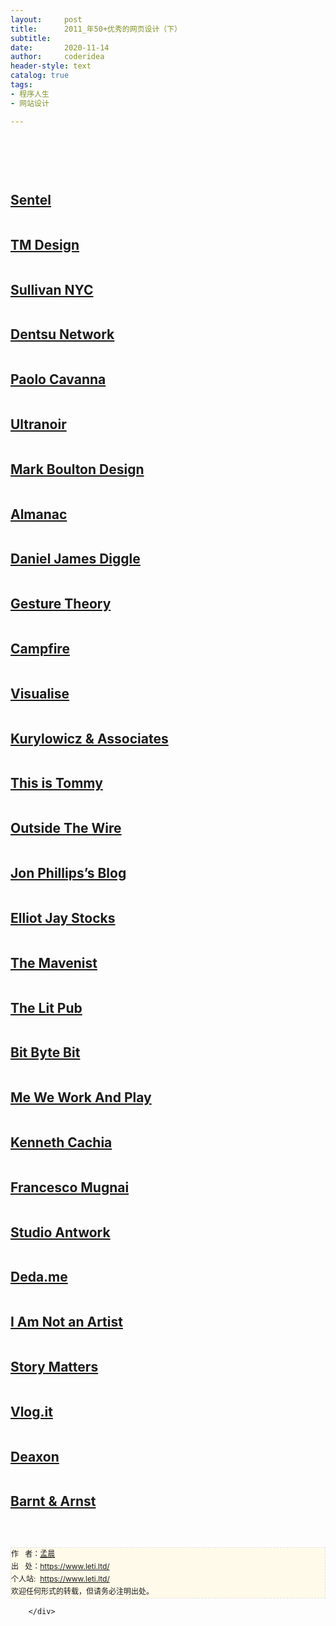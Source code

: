 ```yaml
---
layout:     post
title:      2011_年50+优秀的网页设计（下）
subtitle:   
date:       2020-11-14
author:     coderidea
header-style: text
catalog: true
tags:
- 程序人生
- 网站设计

--- 
```

<div class="postBody">
			<div id="cnblogs_post_body" class="blogpost-body"><p> </p>
<p> </p>
<p><a href="http://www.imaginista.ca/"><img src="http://speckyboy.com/wp-content/uploads/2011/12/topwebdesign19.jpg" alt="" /></a></p>
<h2><a href="http://sentel.co/">Sentel</a></h2>
<p><a href="http://sentel.co/"><img src="http://speckyboy.com/wp-content/uploads/2011/12/topwebdesign20.jpg" alt="" /></a></p>
<h2><a href="http://www.tmdesign.sk/">TM Design</a></h2>
<p><a href="http://www.tmdesign.sk/"><img src="http://speckyboy.com/wp-content/uploads/2011/12/topwebdesign21.jpg" alt="" /></a></p>
<h2><a href="http://www.sullivannyc.com/">Sullivan NYC</a></h2>
<p><a href="http://www.sullivannyc.com/"><img src="http://speckyboy.com/wp-content/uploads/2011/12/topwebdesign23.jpg" alt="" /></a></p>
<h2><a href="http://dentsunetwork.com/#/today">Dentsu Network</a></h2>
<p><a href="http://dentsunetwork.com/#/today"><img src="http://speckyboy.com/wp-content/uploads/2011/12/topwebdesign24.jpg" alt="" /></a></p>
<h2><a href="http://www.paolocavanna.it/">Paolo Cavanna</a></h2>
<p><a href="http://www.paolocavanna.it/"><img src="http://speckyboy.com/wp-content/uploads/2011/12/topwebdesign25.jpg" alt="" /></a></p>
<h2><a href="http://ultranoir.com/en/#!/home/">Ultranoir</a></h2>
<p><a href="http://ultranoir.com/en/#!/home/"><img src="http://speckyboy.com/wp-content/uploads/2011/12/topwebdesign26.jpg" alt="" /></a></p>
<h2><a href="http://www.markboultondesign.com/">Mark Boulton Design</a></h2>
<p><a href="http://www.markboultondesign.com/"><img src="http://speckyboy.com/wp-content/uploads/2011/12/topwebdesign27.jpg" alt="" /></a></p>
<h2><a href="http://www.brandalmanac.com/">Almanac</a></h2>
<p><a href="http://www.brandalmanac.com/"><img src="http://speckyboy.com/wp-content/uploads/2011/12/topwebdesign28.jpg" alt="" /></a></p>
<h2><a href="http://www.danieldiggle.com/">Daniel James Diggle</a></h2>
<p><a href="http://www.danieldiggle.com/"><img src="http://speckyboy.com/wp-content/uploads/2011/12/topwebdesign29.jpg" alt="" /></a></p>
<h2><a href="http://www.gesturetheory.com/">Gesture Theory</a></h2>
<p><a href="http://www.gesturetheory.com/"><img src="http://speckyboy.com/wp-content/uploads/2011/12/topwebdesign30.jpg" alt="" /></a></p>
<h2><a href="http://campfirenyc.com/">Campfire</a></h2>
<p><a href="http://campfirenyc.com/"><img src="http://speckyboy.com/wp-content/uploads/2011/12/topwebdesign31.jpg" alt="" /></a></p>
<h2><a href="http://visualise.ca/">Visualise</a></h2>
<p><a href="http://visualise.ca/"><img src="http://speckyboy.com/wp-content/uploads/2011/12/topwebdesign32.jpg" alt="" /></a></p>
<h2><a href="http://www.apaka.com.pl/#/projekty/case-studies/">Kurylowicz &amp; Associates</a></h2>
<p><a href="http://www.apaka.com.pl/#/projekty/case-studies/"><img src="http://speckyboy.com/wp-content/uploads/2011/12/topwebdesign33.jpg" alt="" /></a></p>
<h2><a href="http://www.thisistommy.com/">This is Tommy</a></h2>
<p><a href="http://www.thisistommy.com/"><img src="http://speckyboy.com/wp-content/uploads/2011/12/topwebdesign34.jpg" alt="" /></a></p>
<h2><a href="http://www.outsidethewirellc.com/">Outside The Wire</a></h2>
<p><a href="http://www.outsidethewirellc.com/"><img src="http://speckyboy.com/wp-content/uploads/2011/12/topwebdesign35.jpg" alt="" /></a></p>
<h2><a href="http://blog.jonphillips.ca/">Jon Phillips’s Blog</a></h2>
<p><a href="http://blog.jonphillips.ca/"><img src="http://speckyboy.com/wp-content/uploads/2011/12/topwebdesign36.jpg" alt="" /></a></p>
<h2><a href="http://elliotjaystocks.com/">Elliot Jay Stocks</a></h2>
<p><a href="http://elliotjaystocks.com/"><img src="http://speckyboy.com/wp-content/uploads/2011/12/topwebdesign37.jpg" alt="" /></a></p>
<h2><a href="http://www.themavenist.org/02-cartoons-forkedreality/index.html">The Mavenist</a></h2>
<p><a href="http://www.themavenist.org/02-cartoons-forkedreality/index.html"><img src="http://speckyboy.com/wp-content/uploads/2011/12/topwebdesign38.jpg" alt="" /></a></p>
<h2><a href="http://thelitpub.com/">The Lit Pub</a></h2>
<p><a href="http://thelitpub.com/"><img src="http://speckyboy.com/wp-content/uploads/2011/12/topwebdesign39.jpg" alt="" /></a></p>
<h2><a href="http://www.bitbytebit.co.uk/">Bit Byte Bit</a></h2>
<p><a href="http://www.bitbytebit.co.uk/"><img src="http://speckyboy.com/wp-content/uploads/2011/12/topwebdesign40.jpg" alt="" /></a></p>
<h2><a href="http://www.me-we.be/">Me We Work And Play</a></h2>
<p><a href="http://www.me-we.be/"><img src="http://speckyboy.com/wp-content/uploads/2011/12/topwebdesign41.jpg" alt="" /></a></p>
<h2><a href="http://kennethcachia.com/#home">Kenneth Cachia</a></h2>
<p><a href="http://kennethcachia.com/#home"><img src="http://speckyboy.com/wp-content/uploads/2011/12/topwebdesign42.jpg" alt="" /></a></p>
<h2><a href="http://www.francescomugnai.com/">Francesco Mugnai</a></h2>
<p><a href="http://www.francescomugnai.com/"><img src="http://speckyboy.com/wp-content/uploads/2011/12/topwebdesign43.jpg" alt="" /></a></p>
<h2><a href="http://studioantwork.com/">Studio Antwork</a></h2>
<p><a href="http://studioantwork.com/"><img src="http://speckyboy.com/wp-content/uploads/2011/12/topwebdesign44.jpg" alt="" /></a></p>
<h2><a href="http://deda.me/">Deda.me</a></h2>
<p><a href="http://deda.me/"><img src="http://speckyboy.com/wp-content/uploads/2011/12/topwebdesign45.jpg" alt="" /></a></p>
<h2><a href="http://www.iamnotanartist.org/index.php">I Am Not an Artist</a></h2>
<p><a href="http://www.iamnotanartist.org/index.php"><img src="http://speckyboy.com/wp-content/uploads/2011/12/topwebdesign46.jpg" alt="" /></a></p>
<h2><a href="http://storymatters.com/showcase/grand-things">Story Matters</a></h2>
<p><a href="http://storymatters.com/showcase/grand-things"><img src="http://speckyboy.com/wp-content/uploads/2011/12/topwebdesign47.jpg" alt="" /></a></p>
<h2><a href="http://vlog.it/">Vlog.it</a></h2>
<p><a href="http://vlog.it/"><img src="http://speckyboy.com/wp-content/uploads/2011/12/topwebdesign48.jpg" alt="" /></a></p>
<h2><a href="http://deaxon.com/">Deaxon</a></h2>
<p><a href="http://deaxon.com/"><img src="http://speckyboy.com/wp-content/uploads/2011/12/topwebdesign49.jpg" alt="" /></a></p>
<h2><a href="http://www.barntarnst.com/?p=cases">Barnt &amp; Arnst</a></h2>
<p><a href="http://www.barntarnst.com/?p=cases"><img src="http://speckyboy.com/wp-content/uploads/2011/12/topwebdesign50.jpg" alt="" /></a></p>


<div id="ckepop"> </div>
<div>
<p id="PSignature" style="line-height:20px;background:#FFFAEA no-repeat 2% 50%;font-size:12px;border:#e0e0e0 1px dashed;">作   者：<a href="https://www.leti.ltd/">孟晨</a> <br /> 出   处：<a href="https://www.leti.ltd/">https://www.leti.ltd/</a> <br />个人站:  <a href="https://www.leti.ltd/">https://www.leti.ltd/</a><br />欢迎任何形式的转载，但请务必注明出处。</p>
</div></div><div id="MySignature"></div>
<div class="clear"></div>
<div id="blog_post_info_block">
<div id="BlogPostCategory"></div>
<div id="EntryTag"></div>
<div id="blog_post_info">
</div>
<div class="clear"></div>
<div id="post_next_prev"></div>
</div>


		</div>